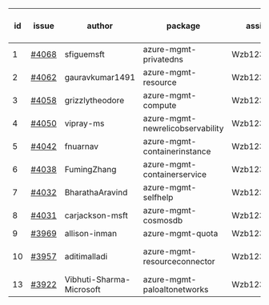 | id | issue | author | package | assignee | bot advice | created date of issue | target release date | date from target |
| ------ | ------ | ------ | ------ | ------ | ------ | ------ | ------ | :-----: |
| 1 | [#4068](https://github.com/Azure/sdk-release-request/issues/4068) | sfiguemsft | azure-mgmt-privatedns | Wzb123456789 |  | 04-20 | 05-26 |  |
| 2 | [#4062](https://github.com/Azure/sdk-release-request/issues/4062) | gauravkumar1491 | azure-mgmt-resource | Wzb123456789 |  | 04-18 | 05-26 |  |
| 3 | [#4058](https://github.com/Azure/sdk-release-request/issues/4058) | grizzlytheodore | azure-mgmt-compute | Wzb123456789 |  | 04-18 | 05-26 |  |
| 4 | [#4050](https://github.com/Azure/sdk-release-request/issues/4050) | vipray-ms | azure-mgmt-newrelicobservability | Wzb123456789 | FirstGA | 04-17 | 05-26 |  |
| 5 | [#4042](https://github.com/Azure/sdk-release-request/issues/4042) | fnuarnav | azure-mgmt-containerinstance | Wzb123456789 |  | 04-13 | 04-28 |  |
| 6 | [#4038](https://github.com/Azure/sdk-release-request/issues/4038) | FumingZhang | azure-mgmt-containerservice | Wzb123456789 |  | 04-13 | 04-28 |  |
| 7 | [#4032](https://github.com/Azure/sdk-release-request/issues/4032) | BharathaAravind | azure-mgmt-selfhelp | Wzb123456789 |  | 04-12 | 04-28 |  |
| 8 | [#4031](https://github.com/Azure/sdk-release-request/issues/4031) | carjackson-msft | azure-mgmt-cosmosdb | Wzb123456789 |  | 04-11 | 04-28 |  |
| 9 | [#3969](https://github.com/Azure/sdk-release-request/issues/3969) | allison-inman | azure-mgmt-quota | Wzb123456789 |  | 03-22 | 04-28 |  |
| 10 | [#3957](https://github.com/Azure/sdk-release-request/issues/3957) | aditimalladi | azure-mgmt-resourceconnector | Wzb123456789 | new comment. FirstGA | 03-21 | 04-28 |  |
| 13 | [#3922](https://github.com/Azure/sdk-release-request/issues/3922) | Vibhuti-Sharma-Microsoft | azure-mgmt-paloaltonetworks | Wzb123456789 | FirstBeta | 03-10 | 05-04 |  |

